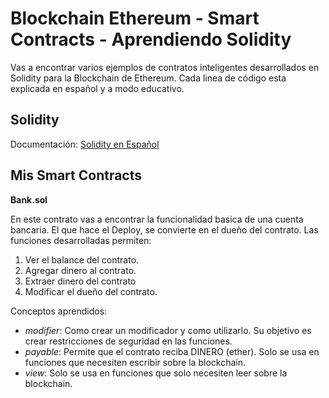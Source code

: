 # Blockchain Ethereum - Smart Contracts - Aprendiendo Solidity
Vas a encontrar varios ejemplos de contratos inteligentes desarrollados en Solidity para la Blockchain de Ethereum. Cada linea de código esta explicada en español y a modo educativo.

## Solidity

Documentación: [Solidity en Español](https://solidity-es.readthedocs.io/es/latest/)


## Mis Smart Contracts

**Bank.sol**

En este contrato vas a encontrar la funcionalidad basica de una cuenta bancaria. El que hace el Deploy, se convierte en el dueño del contrato.
Las funciones desarrolladas permiten:
1) Ver el balance del contrato.
2) Agregar dinero al contrato.
3) Extraer dinero del contrato
4) Modificar el dueño del contrato.

Conceptos aprendidos:
- *modifier*: Como crear un modificador y como utilizarlo. Su objetivo es crear restricciones de seguridad en las funciones.
- *payable*: Permite que el contrato reciba DINERO (ether). Solo se usa en funciones que necesiten escribir sobre la blockchain.
- *view*: Solo se usa en funciones que solo necesiten leer sobre la blockchain.

